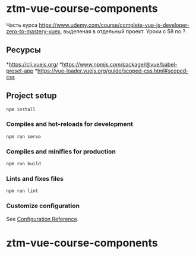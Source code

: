 # ztm-vue-course-components

Часть курса https://www.udemy.com/course/complete-vue-js-developer-zero-to-mastery-vuex, выделеная в отдельный проект. Уроки с 58 по ?.

## Ресурсы
*https://cli.vuejs.org/
*https://www.npmjs.com/package/@vue/babel-preset-app
*https://vue-loader.vuejs.org/guide/scoped-css.html#scoped-css


## Project setup
```
npm install
```

### Compiles and hot-reloads for development
```
npm run serve
```

### Compiles and minifies for production
```
npm run build
```

### Lints and fixes files
```
npm run lint
```

### Customize configuration
See [Configuration Reference](https://cli.vuejs.org/config/).
# ztm-vue-course-components
